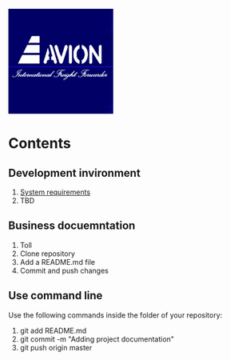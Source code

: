 ﻿![](Doc/AvionLogo.png)

# Contents

## Development invironment
 1. [System requirements](./Doc/SoftwareRequirements.md)
 2. TBD

## Business docuemntation
 1. Toll
 2. Clone repository
 3. Add a README.md file
 4. Commit and push changes

## Use command line
Use the following commands inside the folder of your repository:

 1. git add README.md
 2. git commit -m "Adding project documentation" 
 3. git push origin master
